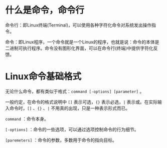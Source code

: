 # 什么是命令，命令行

命令行：即Linux终端(Terminal)，可以使用各种字符化命令对系统发出操作指令。

命令：即Linux程序，一个命令就是一个Linux的程序，也就是说：命令的本体是二进制可执行程序。命令没有图形化界面，可以在命令行(终端)中提供字符化反馈。

# Linux命令基础格式

无论什么命令，都有类似于格式：`command [-options] [parameter]` 。

一般约定，在命令的格式说明中 `[]` 表示可选，`{}` 表示必选，`|` 表示或。在实际输入命令时，`[]` 、`{}` 、`|` 不用真的出现，只是一种表示形式而已。

`command` ：命令本身。

`[-options]` ：命令的一些选项，可以通过选项控制命令的行为细节。

`[paremeters]` ：命令的参数，多数用于命令的指向目标。



